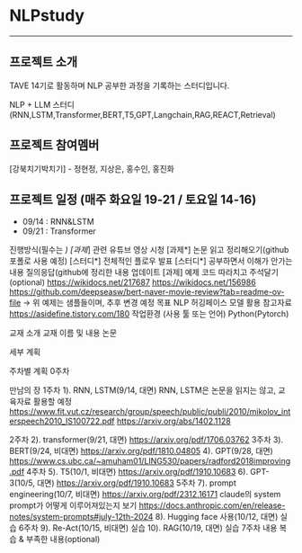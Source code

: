# NLPstudy
---
## 프로젝트 소개
TAVE 14기로 활동하며 NLP 공부한 과정을 기록하는 스터디입니다.

NLP + LLM 스터디 (RNN,LSTM,Transformer,BERT,T5,GPT,Langchain,RAG,REACT,Retrieval)

## 프로젝트 참여멤버
[강북치기박치기] - 정현정, 지상은, 홍수인, 홍진화

## 프로젝트 일정 (매주 화요일 19-21 / 토요일 14-16)
- 09/14 : RNN&LSTM
- 09/21 : Transformer







진행방식(필수는 *)
[과제*] 관련 유튜브 영상 시청
[과제*] 논문 읽고 정리해오기(github 포폴로 사용 예정)
[스터디*] 전체적인 플로우 발표
[스터디*] 공부하면서 이해가 안가는 내용 질의응답(github에 정리한 내용 업데이트
[과제] 예제 코드 따라치고 주석달기(optional)
https://wikidocs.net/217687
https://wikidocs.net/156986
https://github.com/deepseasw/bert-naver-movie-review?tab=readme-ov-file
-> 위 예제는 샘플들이며, 추후 변경 예정
목표
NLP 허깅페이스 모델 활용
참고자료
https://asidefine.tistory.com/180
작업환경
(사용 툴
또는 언어)
Python(Pytorch)

	
교재 소개
교재 이름 및 내용
논문


세부 계획


주차별 계획
0주차


만남의 장
1주차
1). RNN, LSTM(9/14, 대면)
RNN, LSTM은 논문을 읽지는 않고, 교육자료 활용할 예정
https://www.fit.vut.cz/research/group/speech/public/publi/2010/mikolov_interspeech2010_IS100722.pdf
https://arxiv.org/abs/1402.1128


2주차
2). transformer(9/21, 대면)
https://arxiv.org/pdf/1706.03762
3주차
3). BERT(9/24, 비대면)
https://arxiv.org/pdf/1810.04805
4). GPT(9/28, 대면)
https://www.cs.ubc.ca/~amuham01/LING530/papers/radford2018improving.pdf
4주차
5). T5(10/1, 비대면)
https://arxiv.org/pdf/1910.10683
6). GPT-3(10/5, 대면)
https://arxiv.org/pdf/1910.10683
5주차
7). prompt engineering(10/7, 비대면)
https://arxiv.org/pdf/2312.16171
claude의 system prompt가 어떻게 이루어져있는지 보기
https://docs.anthropic.com/en/release-notes/system-prompts#july-12th-2024
8). Hugging face 사용(10/12, 대면)
실습
6주차
9). Re-Act(10/15, 비대면)
실습
10). RAG(10/19, 대면)
실습
7주차
내용 복습 & 부족한 내용(optional)


